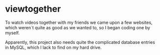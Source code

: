 # viewtogether
To watch videos together with my friends we came upon a few websites, which weren´t quite as good as we wanted to, so I began coding one by myself.

Apparently, this project also needs quite the complicated database entries in MySQL, which I lack to find on my hard drive.
